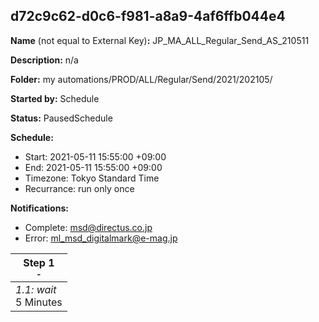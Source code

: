 ## d72c9c62-d0c6-f981-a8a9-4af6ffb044e4

**Name** (not equal to External Key)**:** JP_MA_ALL_Regular_Send_AS_210511

**Description:** n/a

**Folder:** my automations/PROD/ALL/Regular/Send/2021/202105/

**Started by:** Schedule

**Status:** PausedSchedule

**Schedule:**

* Start: 2021-05-11 15:55:00 +09:00
* End: 2021-05-11 15:55:00 +09:00
* Timezone: Tokyo Standard Time
* Recurrance: run only once

**Notifications:**

* Complete: msd@directus.co.jp
* Error: ml_msd_digitalmark@e-mag.jp

| Step 1<br>_<small>-</small>_ |
| --- |
| _1.1: wait_<br>5 Minutes |
